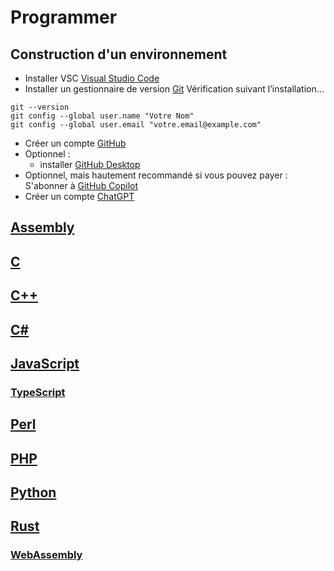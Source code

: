 # Programmer

## Construction d'un environnement

- Installer VSC [Visual Studio Code](https://code.visualstudio.com/download)
- Installer un gestionnaire de version [Git](https://git-scm.com/download) Vérification suivant l’installation…
```
git --version
git config --global user.name "Votre Nom"
git config --global user.email "votre.email@example.com"
```
- Créer un compte [GitHub](https://github.com/)
- Optionnel :
  - installer [GitHub Desktop](https://desktop.github.com/)
- Optionnel, mais hautement recommandé si vous pouvez payer : S'abonner à [GitHub Copilot](https://github.com/features/copilot/plans)
- Créer un compte [ChatGPT](https://chat.openai.com/)

## [Assembly](/assembly/)

## [C](/c/)

## [C++](/cpp/)

## [C#](/csharp/)

## [JavaScript](/javascript/)

### [TypeScript](/javascript/typescript/)

## [Perl](/perl/)

## [PHP](/php/)

## [Python](/python/)

## [Rust](/rust/)

### [WebAssembly](/rust/webassembly/)
